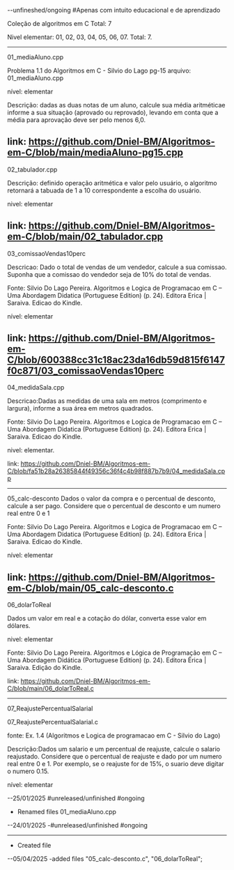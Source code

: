 --unfineshed/ongoing
#Apenas com intuito educacional e de aprendizado

Coleção de algoritmos em C
Total: 7

Nivel elementar: 01, 02, 03, 04, 05, 06, 07.
Total: 7.

-----------------------------------------------------------------------------------------------------------------------------------------------------------------------------
01_mediaAluno.cpp

Problema 1.1 do Algoritmos em C - Silvio do Lago pg-15
arquivo: 01_mediaAluno.cpp

nível: elementar

Descrição: dadas as duas notas de um aluno, 
calcule sua média aritméticae informe a sua situação (aprovado ou reprovado), 
levando em conta que a média para aprovação deve ser pelo menos 6,0.

link: https://github.com/Dniel-BM/Algoritmos-em-C/blob/main/mediaAluno-pg15.cpp
-----------------------------------------------------------------------------------------------------------------------------------------------------------------------------
02_tabulador.cpp

Descrição: definido operação aritmética e valor pelo usuário, o algoritmo retornará a tabuada de 1 a 10 correspondente a escolha do usuário.

nivel: elementar

link: https://github.com/Dniel-BM/Algoritmos-em-C/blob/main/02_tabulador.cpp
-----------------------------------------------------------------------------------------------------------------------------------------------------------------------------

 03_comissaoVendas10perc

Descricao: Dado o total de vendas de um vendedor, calcule a sua comissao. Suponha que a comissao do vendedor seja de 10% do total de vendas.

Fonte: Silvio Do Lago Pereira. Algoritmos e Logica de Programacao em C – Uma Abordagem Didatica (Portuguese Edition) (p. 24). Editora Erica | Saraiva. Edicao do Kindle.

nível: elementar

link: https://github.com/Dniel-BM/Algoritmos-em-C/blob/600388cc31c18ac23da16db59d815f6147f0c871/03_comissaoVendas10perc
-----------------------------------------------------------------------------------------------------------------------------------------------------------------------------

04_medidaSala.cpp

Descricao:Dadas as medidas de uma sala em metros (comprimento e largura), informe a sua área em metros quadrados.

Fonte: Silvio Do Lago Pereira. Algoritmos e Logica de Programacao em C – Uma Abordagem Didatica (Portuguese Edition) (p. 24). Editora Erica | Saraiva. Edicao do Kindle.

nivel: elementar.

link: https://github.com/Dniel-BM/Algoritmos-em-C/blob/fa51b28a26385844f49356c36f4c4b98f887b7b9/04_medidaSala.cpp

-----------------------------------------------------------------------------------------------------------------------------------------------------------------------------
05_calc-desconto
Dados o valor da compra e o percentual de desconto, calcule a ser pago.
Considere que o percentual de desconto e um numero real entre 0 e 1

Fonte: Silvio Do Lago Pereira. Algoritmos e Logica de Programacao em C – Uma Abordagem Didatica (Portuguese Edition) (p. 24). Editora Erica | Saraiva. Edicao do Kindle.

nível: elementar

link: https://github.com/Dniel-BM/Algoritmos-em-C/blob/main/05_calc-desconto.c
-----------------------------------------------------------------------------------------------------------------------------------------------------------------------------

06_dolarToReal

Dados um valor em real e a cotação do dólar, converta esse valor em dólares.

nivel: elementar

Fonte:
Silvio Do Lago Pereira. Algoritmos e Lógica de Programação em C – Uma Abordagem Didática (Portuguese Edition) (p. 24). Editora Érica | Saraiva. Edição do Kindle.

link: https://github.com/Dniel-BM/Algoritmos-em-C/blob/main/06_dolarToReal.c

-----------------------------------------------------------------------------------------------------------------------------------------------------------------------------

07_ReajustePercentualSalarial

07_ReajustePercentualSalarial.c

fonte: Ex. 1.4 (Algoritmos e Logica de programacao em C - Silvio do Lago)

Descrição:Dados um salario e um percentual de reajuste, calcule o salario reajustado.
Considere que o percentual de reajuste e dado por um numero real entre 0 e 1.
Por exemplo, se o reajuste for de 15%, o suario deve digitar o numero 0.15.

nível: elementar

--25/01/2025 #unreleased/unfinished #ongoing
* Renamed files 01_mediaAluno.cpp

--24/01/2025 -#unreleased/unfinished #ongoing

-----------------------------------------------------------------------------------------------------------------------------------------------------------------------------

* Created file

--05/04/2025 -added files "05_calc-desconto.c", "06_dolarToReal"; 


